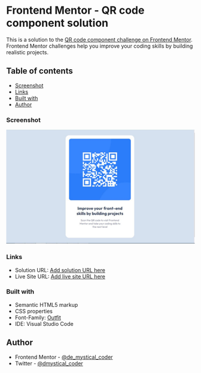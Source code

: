 # Frontend Mentor - QR code component solution

This is a solution to the [QR code component challenge on Frontend Mentor](https://www.frontendmentor.io/challenges/qr-code-component-iux_sIO_H). Frontend Mentor challenges help you improve your coding skills by building realistic projects. 

## Table of contents

  - [Screenshot](#screenshot)
  - [Links](#links)
  - [Built with](#built-with)
  - [Author](#author)

### Screenshot

![](./images/qr-code.JPG)


### Links

- Solution URL: [Add solution URL here](https://your-solution-url.com)
- Live Site URL: [Add live site URL here](https://your-live-site-url.com)

### Built with

- Semantic HTML5 markup
- CSS properties
- Font-Family: [Outfit](https://fonts.google.com/specimen/Outfit)
- IDE: Visual Studio Code


## Author
- Frontend Mentor - [@de_mystical_coder](https://www.frontendmentor.io/profile/de_mystical_coder)
- Twitter - [@dmystical_coder](https://www.twitter.com/dmystical_coder)